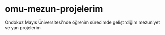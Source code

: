 # omu-mezun-projelerim
 Ondokuz Mayıs Üniversitesi'nde öğrenim sürecimde geliştirdiğim mezuniyet ve yan projelerim.
